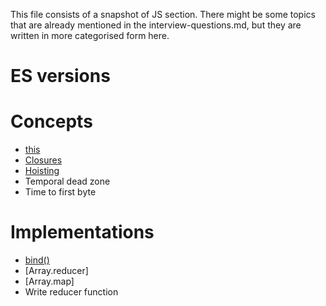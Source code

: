 This file consists of a snapshot of JS section. There might be some topics that are already mentioned in the interview-questions.md, but they are written in more categorised form here.

# ES versions

# Concepts
-  [this](./this.md)
-  [Closures]()
-  [Hoisting]()
-  Temporal dead zone
-  Time to first byte

# Implementations
-  [bind()](bind.md)
-  [Array.reducer]
-  [Array.map]
-  Write reducer function
